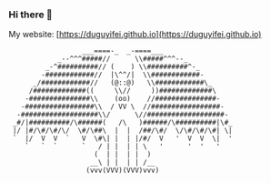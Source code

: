 ### Hi there 👋
My website: [https://duguyifei.github.io](https://duguyifei.github.io)
```
                  ___====-_  _-====___
            _--^^^#####//      \\#####^^^--_
         _-^##########// (    ) \\##########^-_
        -############//  |\^^/|  \\############-
      _/############//   (@::@)   \\############\_
     /#############((     \\//     ))#############\
    -###############\\    (oo)    //###############-
   -#################\\  / VV \  //#################-
  -###################\\/      \//###################-
 _#/|##########/\######(   /\   )######/\##########|\#_
 |/ |#/\#/\#/\/  \#/\##\  |  |  /##/\#/  \/\#/\#/\#| \|
 `  |/  V  V  `   V  \#\| |  | |/#/  V   '  V  V  \|  '
    `   `  `      `   / | |  | | \   '      '  '   '
                     (  | |  | |  )
                    __\ | |  | | /__
                   (vvv(VVV)(VVV)vvv)
```
<!--
**DuGuYifei/DuGuYifei** is a ✨ _special_ ✨ repository because its `README.md` (this file) appears on your GitHub profile.

Here are some ideas to get you started:

- 🔭 I’m currently working on ...
- 🌱 I’m currently learning ...
- 👯 I’m looking to collaborate on ...
- 🤔 I’m looking for help with ...
- 💬 Ask me about ...
- 📫 How to reach me: ...
- 😄 Pronouns: ...
- ⚡ Fun fact: ...
-->
